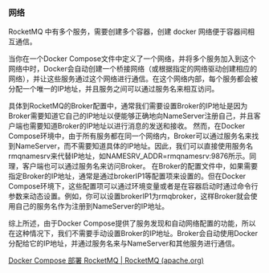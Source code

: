 

### 网络

RocketMQ 中有多个服务，需要创建多个容器，创建 docker 网络便于容器间相互通信。

当你在一个Docker Compose文件中定义了一个网络，并将多个服务加入到这个网络中时，Docker会自动创建一个桥接网络（或根据指定的网络驱动创建相应的网络），并让这些服务通过这个网络进行通信。在这个网络内部，每个服务都会被分配一个唯一的IP地址，并且服务之间可以通过服务名来相互访问。

具体到RocketMQ的Broker配置中，通常我们需要设置Broker的IP地址是因为Broker需要知道它自己的IP地址以便能够正确地向NameServer注册自己，并且客户端也需要知道Broker的IP地址以进行消息的发送和接收。
然而，在Docker Compose环境中，由于所有服务都在同一个网络内，Broker可以通过服务名来找到NameServer，而不需要知道具体的IP地址。因此，我们可以直接使用服务名rmqnamesrv来代替IP地址，如NAMESRV_ADDR=rmqnamesrv:9876所示。同理，客户端也可以通过服务名来访问Broker。
在Broker的配置文件中，如果需要指定Broker的IP地址，通常是通过brokerIP1等配置项来设置的。但在Docker Compose环境下，这些配置项可以通过环境变量或者是在容器启动时通过命令行参数来动态设置。例如，你可以设置brokerIP1为rmqbroker，这样Broker就会使用自己的服务名作为注册到NameServer的IP地址。

综上所述，由于Docker Compose提供了服务发现和自动网络配置的功能，所以在这种情况下，我们不需要手动设置Broker的IP地址。Broker会自动使用Docker分配给它的IP地址，并通过服务名来与NameServer和其他服务进行通信。

[Docker Compose 部署 RocketMQ | RocketMQ (apache.org)](https://rocketmq.apache.org/zh/docs/quickStart/03quickstartWithDockercompose)